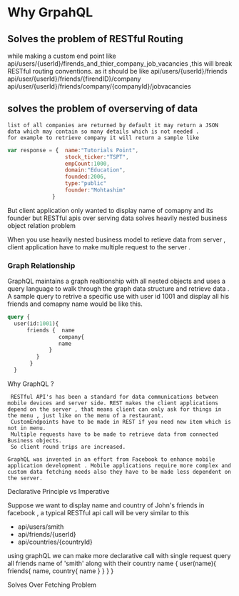 # Why GrpahQL

## Solves the problem of  RESTful Routing

   while making a custom end point like api/users/{userId}/firends_and_thier_company_job_vacancies ,this will break RESTful routing conventions.
   as it should be like api/users/{userId}/friends
                       api/user/{userId}/friends/{firendID}/company
  api/user/{userId}/friends/company/{companyId}/jobvacancies

## solves the problem of overserving of data

    list of all companies are returned by default it may return a JSON data which may contain so many details which is not needed .
    for example to retrieve company it will return a sample like

```javascript
var response = {  name:"Tutorials Point",
                  stock_ticker:"TSPT",
                  empCount:1000,
                  domain:"Education",
                  founded:2006,
                  type:"public"
                  founder:"Mohtashim"
              }
```

 But client application only wanted to display name of comapny and its founder but RESTful apis over serving data
solves heavily nested business object relation problem

When you use heavily nested business model to retieve data from server , client application have
to make multiple request to the server .

### Graph Relationship

GraphQL maintains a graph realtionship with all nested objects and uses a query language to walk through the graph data structure and retrieve data . A sample query to retrive a specific use with user id 1001 and display all his friends and comapny name would be like this.

```graphql
query {
  user(id:1001){
      friends {  name
                company{
                name
             }
         }
       }
  }
  ```

 Why GraphQL ?

     RESTful API's has been a standard for data communications between mobile devices and server side. REST makes the client applications depend on the server , that means client can only ask for things in the menu , just like on the menu of a restaurant.
     CustomEndpoints have to be made in REST if you need new item which is not in menu.
     Multiple requests have to be made to retrieve data from connected Business objects.
     So client round trips are increased.

    GraphQL was invented in an effort from Facebook to enhance mobile application development . Mobile applications require more complex and custom data fetching needs also they have to be made less dependent on the server.

Declarative Principle vs Imperative

  Suppose we want to display name and country of John's friends in facebook , a typical
  RESTful api call will be very similar to this

- api/users/smith  <!-- return details of smith-->
- api/friends/{userId}  <!-- returns friends name,countryId-->
- api/countries/{countryId}

using graphQL we can make more declarative call with single request
  query all friends name of 'smith' along with their country  name
   {
     user(name){
         friends{
             name,
             country{
                 name
             }
         }
     }
 }

Solves Over Fetching Problem